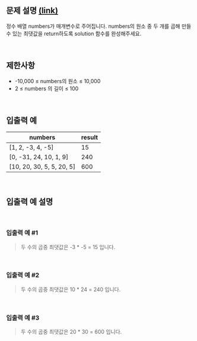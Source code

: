 ## 문제 설명 [(link)](https://school.programmers.co.kr/learn/courses/30/lessons/120862?language=javascript)

정수 배열 numbers가 매개변수로 주어집니다. numbers의 원소 중 두 개를 곱해 만들 수 있는 최댓값을 return하도록 solution 함수를 완성해주세요.

<br>

## 제한사항

- -10,000 ≤ numbers의 원소 ≤ 10,000
- 2 ≤ numbers 의 길이 ≤ 100

<br>

## 입출력 예

| numbers                   | result |
| ------------------------- | ------ |
| [1, 2, -3, 4, -5]         | 15     |
| [0, -31, 24, 10, 1, 9]    | 240    |
| [10, 20, 30, 5, 5, 20, 5] | 600    |

<br>

## 입출력 예 설명

<br>

### 입출력 예 #1

> 두 수의 곱중 최댓값은 -3 \* -5 = 15 입니다.

<br>

### 입출력 예 #2

> 두 수의 곱중 최댓값은 10 \* 24 = 240 입니다.

<br>

### 입출력 예 #3

> 두 수의 곱중 최댓값은 20 \* 30 = 600 입니다.
